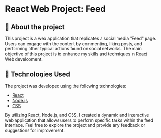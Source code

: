 # React Web Project: Feed
## 📖 About the project
This project is a web application that replicates a social media "Feed" page. Users can engage with the content by commenting, liking posts, and performing other typical actions found on social networks. The main objective of this project is to enhance my skills and techniques in React Web development.

## 🚀 Technologies Used
The project was developed using the following technologies:

- [React](https://reactjs.org/)
- [Node.js](https://nodejs.org/)
- [CSS](https://developer.mozilla.org/pt-BR/docs/Web/CSS)

By utilizing React, Node.js, and CSS, I created a dynamic and interactive web application that allows users to perform specific tasks within the feed interface.
Feel free to explore the project and provide any feedback or suggestions for improvement.
